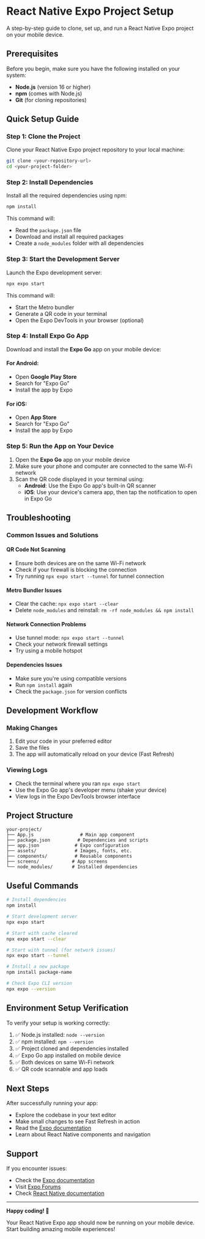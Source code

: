 # React Native Expo Project Setup

A step-by-step guide to clone, set up, and run a React Native Expo project on your mobile device.

## Prerequisites

Before you begin, make sure you have the following installed on your system:

- **Node.js** (version 16 or higher)
- **npm** (comes with Node.js)
- **Git** (for cloning repositories)

## Quick Setup Guide

### Step 1: Clone the Project

Clone your React Native Expo project repository to your local machine:

```bash
git clone <your-repository-url>
cd <your-project-folder>
```

### Step 2: Install Dependencies

Install all the required dependencies using npm:

```bash
npm install
```

This command will:
- Read the `package.json` file
- Download and install all required packages
- Create a `node_modules` folder with all dependencies

### Step 3: Start the Development Server

Launch the Expo development server:

```bash
npx expo start
```

This command will:
- Start the Metro bundler
- Generate a QR code in your terminal
- Open the Expo DevTools in your browser (optional)

### Step 4: Install Expo Go App

Download and install the **Expo Go** app on your mobile device:

#### For Android:
- Open **Google Play Store**
- Search for "Expo Go"
- Install the app by Expo

#### For iOS:
- Open **App Store**
- Search for "Expo Go"
- Install the app by Expo

### Step 5: Run the App on Your Device

1. Open the **Expo Go** app on your mobile device
2. Make sure your phone and computer are connected to the same Wi-Fi network
3. Scan the QR code displayed in your terminal using:
   - **Android**: Use the Expo Go app's built-in QR scanner
   - **iOS**: Use your device's camera app, then tap the notification to open in Expo Go

## Troubleshooting

### Common Issues and Solutions

#### QR Code Not Scanning
- Ensure both devices are on the same Wi-Fi network
- Check if your firewall is blocking the connection
- Try running `npx expo start --tunnel` for tunnel connection

#### Metro Bundler Issues
- Clear the cache: `npx expo start --clear`
- Delete `node_modules` and reinstall: `rm -rf node_modules && npm install`

#### Network Connection Problems
- Use tunnel mode: `npx expo start --tunnel`
- Check your network firewall settings
- Try using a mobile hotspot

#### Dependencies Issues
- Make sure you're using compatible versions
- Run `npm install` again
- Check the `package.json` for version conflicts

## Development Workflow

### Making Changes
1. Edit your code in your preferred editor
2. Save the files
3. The app will automatically reload on your device (Fast Refresh)

### Viewing Logs
- Check the terminal where you ran `npx expo start`
- Use the Expo Go app's developer menu (shake your device)
- View logs in the Expo DevTools browser interface

## Project Structure

```
your-project/
├── App.js                 # Main app component
├── package.json          # Dependencies and scripts
├── app.json             # Expo configuration
├── assets/              # Images, fonts, etc.
├── components/          # Reusable components
├── screens/            # App screens
└── node_modules/       # Installed dependencies
```

## Useful Commands

```bash
# Install dependencies
npm install

# Start development server
npx expo start

# Start with cache cleared
npx expo start --clear

# Start with tunnel (for network issues)
npx expo start --tunnel

# Install a new package
npm install package-name

# Check Expo CLI version
npx expo --version
```

## Environment Setup Verification

To verify your setup is working correctly:

1. ✅ Node.js installed: `node --version`
2. ✅ npm installed: `npm --version`
3. ✅ Project cloned and dependencies installed
4. ✅ Expo Go app installed on mobile device
5. ✅ Both devices on same Wi-Fi network
6. ✅ QR code scannable and app loads

## Next Steps

After successfully running your app:

- Explore the codebase in your text editor
- Make small changes to see Fast Refresh in action
- Read the [Expo documentation](https://docs.expo.dev/)
- Learn about React Native components and navigation

## Support

If you encounter issues:

- Check the [Expo documentation](https://docs.expo.dev/)
- Visit [Expo Forums](https://forums.expo.dev/)
- Check [React Native documentation](https://reactnative.dev/)

---

**Happy coding! 🚀**

Your React Native Expo app should now be running on your mobile device. Start building amazing mobile experiences!
